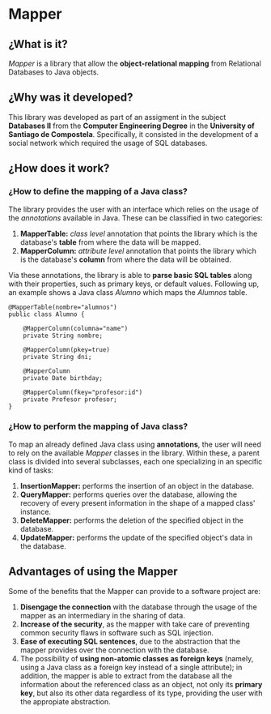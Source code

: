 # Mapper

## ¿What is it?

_Mapper_ is a library that allow the __object-relational mapping__ from Relational Databases to Java objects.

## ¿Why was it developed?

This library was developed as part of an assigment in the subject __Databases II__ from the __Computer Engineering Degree__ in the __University of Santiago de Compostela__. Specifically, it consisted in the development of a social network which required the usage of SQL databases.

## ¿How does it work?

### ¿How to define the mapping of a Java class?
The library provides the user with an interface which relies on the usage of the _annotations_ available in Java. These can be classified in two categories:

1. __MapperTable:__ _class level_ annotation that points the library which is the database's __table__ from where the data will be mapped.
2. __MapperColumn:__ _attribute level_ annotation that points the library which is the database's __column__ from where the data will be obtained.

Via these annotations, the library is able to __parse basic SQL tables__ along with their properties, such as primary keys, or default values. Following up, an example shows a Java class _Alumno_ which maps the _Alumnos_ table.

```
@MapperTable(nombre="alumnos")
public class Alumno {

    @MapperColumn(columna="name")
    private String nombre;
    
    @MapperColumn(pkey=true)
    private String dni;
    
    @MapperColumn
    private Date birthday;
    
    @MapperColumn(fkey="profesor:id")
    private Profesor profesor;
}
```

### ¿How to perform the mapping of Java class?

To map an already defined Java class using __annotations__, the user will need to rely on the available _Mapper_ classes in the library. Within these, a parent class is divided into several subclasses, each one specializing in an specific kind of tasks:

1. __InsertionMapper:__ performs the insertion of an object in the database.
2. __QueryMapper:__ performs queries over the database, allowing the recovery of every present information in the shape of a mapped class' instance.
3. __DeleteMapper:__ performs the deletion of the specified object in the database.
4. __UpdateMapper:__ performs the update of the specified object's data in the database.

## Advantages of using the Mapper

Some of the benefits that the Mapper can provide to a software project are:

1. __Disengage the connection__ with the database through the usage of the mapper as an intermediary in the sharing of data.
2. __Increase of the security__, as the mapper with take care of preventing common security flaws in software such as SQL injection.
3. __Ease of executing SQL sentences__, due to the abstraction that the mapper provides over the connection with the database.
4. The possibility of __using non-atomic classes as foreign keys__ (namely, using a Java class as a foreign key instead of a single attribute); in addition, the mapper is able to extract from the database all the information about the referenced class as an object, not only its __primary key__, but also its other data regardless of its type, providing the user with the appropiate abstraction.
